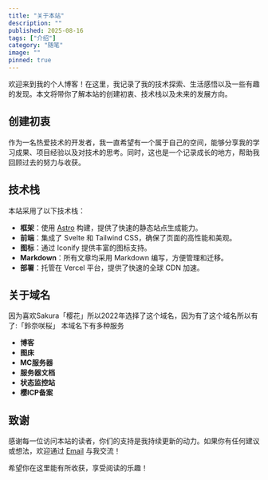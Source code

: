 ```yaml
---
title: "关于本站"
description: ""
published: 2025-08-16
tags: ["介绍"]
category: "随笔"
image: ""
pinned: true
---
```


欢迎来到我的个人博客！在这里，我记录了我的技术探索、生活感悟以及一些有趣的发现。本文将带你了解本站的创建初衷、技术栈以及未来的发展方向。

## 创建初衷

作为一名热爱技术的开发者，我一直希望有一个属于自己的空间，能够分享我的学习成果、项目经验以及对技术的思考。同时，这也是一个记录成长的地方，帮助我回顾过去的努力与收获。

## 技术栈

本站采用了以下技术栈：

- **框架**：使用 [Astro](https://astro.build/) 构建，提供了快速的静态站点生成能力。
- **前端**：集成了 Svelte 和 Tailwind CSS，确保了页面的高性能和美观。
- **图标**：通过 Iconify 提供丰富的图标支持。
- **Markdown**：所有文章均采用 Markdown 编写，方便管理和迁移。
- **部署**：托管在 Vercel 平台，提供了快速的全球 CDN 加速。


## 关于域名

因为喜欢Sakura「樱花」所以2022年选择了这个域名，因为有了这个域名所以有了:「鈴奈咲桜」
本域名下有多种服务

- **博客**
- **图床**
- **MC服务器**
- **服务器文档**
- **状态监控站**
- **樱ICP备案**

## 致谢

感谢每一位访问本站的读者，你们的支持是我持续更新的动力。如果你有任何建议或想法，欢迎通过 [Email](mailto:yukikohk@163.com) 与我交流！

希望你在这里能有所收获，享受阅读的乐趣！
